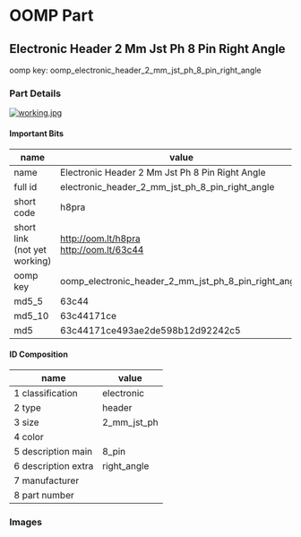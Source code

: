# OOMP Part  
## Electronic Header 2 Mm Jst Ph 8 Pin Right Angle  
  
oomp key: oomp_electronic_header_2_mm_jst_ph_8_pin_right_angle  
  
### Part Details  
  
[![working.jpg](working_600.jpg)](working.jpg)  
  
#### Important Bits  
| name | value | 
| --- | --- | 
| name | Electronic Header 2 Mm Jst Ph 8 Pin Right Angle | 
| full id | electronic_header_2_mm_jst_ph_8_pin_right_angle | 
| short code | h8pra | 
| short link<br>(not yet working) | http://oom.lt/h8pra<br>http://oom.lt/63c44 | 
| oomp key | oomp_electronic_header_2_mm_jst_ph_8_pin_right_angle | 
| md5_5 | 63c44 | 
| md5_10 | 63c44171ce | 
| md5 | 63c44171ce493ae2de598b12d92242c5 | 
#### ID Composition  
| name | value | 
| --- | --- | 
| 1 classification | electronic | 
| 2 type | header | 
| 3 size | 2_mm_jst_ph | 
| 4 color |  | 
| 5 description main | 8_pin | 
| 6 description extra | right_angle | 
| 7 manufacturer |  | 
| 8 part number |  | 
### Images  
